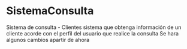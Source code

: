 # SistemaConsulta
Sistema de consulta - Clientes sistema que obtenga información de un cliente acorde con el perfil del usuario que realice la consulta
Se hara algunos cambios apartir de ahora
